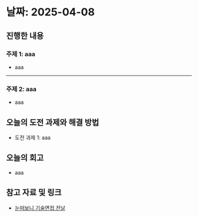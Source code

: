 # 날짜: 2025-04-08

## 진행한 내용
### 주제 1: aaa
- aaa

---

### 주제 2: aaa
- aaa

## 오늘의 도전 과제와 해결 방법
- 도전 과제 1: aaa

## 오늘의 회고
- aaa
  
## 참고 자료 및 링크
- [눈떠보니 기술면접 전날](https://ridibooks.com/books/2773000080)
